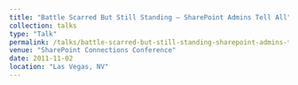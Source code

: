 ```yaml
---
title: "Battle Scarred But Still Standing – SharePoint Admins Tell All"
collection: talks
type: "Talk"
permalink: /talks/battle-scarred-but-still-standing-sharepoint-admins-tell-all
venue: "SharePoint Connections Conference"
date: 2011-11-02
location: "Las Vegas, NV"
---
```

